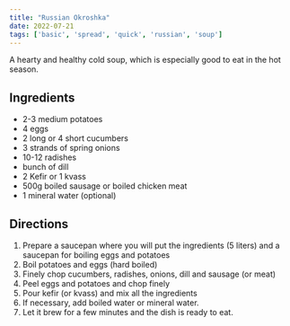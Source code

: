 ```yaml
---
title: "Russian Okroshka"
date: 2022-07-21
tags: ['basic', 'spread', 'quick', 'russian', 'soup']
---
```


A hearty and healthy cold soup, which is especially good to eat in the hot season.

## Ingredients

- 2-3 medium potatoes
- 4 eggs
- 2 long or 4 short cucumbers
- 3 strands of spring onions
- 10-12 radishes
- bunch of dill
- 2 Kefir or 1 kvass
- 500g boiled sausage or boiled chicken meat
- 1 mineral water (optional)

## Directions

1. Prepare a saucepan where you will put the ingredients (5 liters) and a saucepan for boiling eggs and potatoes
2. Boil potatoes and eggs (hard boiled)
3. Finely chop cucumbers, radishes, onions, dill and sausage (or meat)
4. Peel eggs and potatoes and chop finely
5. Pour kefir (or kvass) and mix all the ingredients
6. If necessary, add boiled water or mineral water.
7. Let it brew for a few minutes and the dish is ready to eat.
